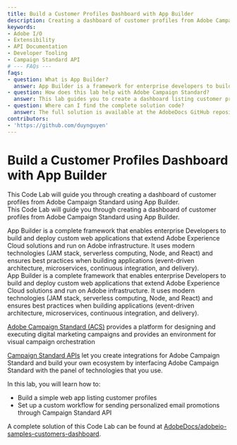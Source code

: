 ```yaml
---
title: Build a Customer Profiles Dashboard with App Builder
description: Creating a dashboard of customer profiles from Adobe Campaign Standard using App Builder.
keywords:
- Adobe I/O
- Extensibility
- API Documentation
- Developer Tooling
- Campaign Standard API
# --- FAQs ---
faqs:
- question: What is App Builder?
  answer: App Builder is a framework for enterprise developers to build and deploy custom web applications extending Adobe Experience Cloud solutions using modern technologies and best practices.
- question: How does this lab help with Adobe Campaign Standard?
  answer: This lab guides you to create a dashboard listing customer profiles and set up workflows to send personalized email promotions through Campaign Standard API.
- question: Where can I find the complete solution code?
  answer: The full solution is available at the AdobeDocs GitHub repository under adobeio-samples-customers-dashboard.
contributors:
- 'https://github.com/duynguyen'
---
```

# Build a Customer Profiles Dashboard with App Builder

This Code Lab will guide you through creating a dashboard of customer profiles from Adobe Campaign Standard using App Builder.  
This Code Lab will guide you through creating a dashboard of customer profiles from Adobe Campaign Standard using App Builder.  

App Builder is a complete framework that enables enterprise Developers to build and deploy custom web applications that extend Adobe Experience Cloud solutions and run on Adobe infrastructure. It uses modern technologies (JAM stack, serverless computing, Node, and React) and ensures best practices when building applications (event-driven architecture, microservices, continuous integration, and delivery).  
App Builder is a complete framework that enables enterprise Developers to build and deploy custom web applications that extend Adobe Experience Cloud solutions and run on Adobe infrastructure. It uses modern technologies (JAM stack, serverless computing, Node, and React) and ensures best practices when building applications (event-driven architecture, microservices, continuous integration, and delivery).  

[Adobe Campaign Standard (ACS)](https://www.adobe.com/marketing/campaign.html) provides a platform for designing and executing digital marketing campaigns and provides an environment for visual campaign orchestration  

[Campaign Standard APIs](https://docs.adobe.com/content/help/en/campaign-standard/using/working-with-apis/about-campaign-standard-apis/about-campaign-standard-apis.html) let you create integrations for Adobe Campaign Standard and build your own ecosystem by interfacing Adobe Campaign Standard with the panel of technologies that you use.

In this lab, you will learn how to:

* Build a simple web app listing customer profiles 
* Set up a custom workflow for sending personalized email promotions through Campaign Standard API

A complete solution of this Code Lab can be found at [AdobeDocs/adobeio-samples-customers-dashboard](https://github.com/AdobeDocs/adobeio-samples-customers-dashboard).  
